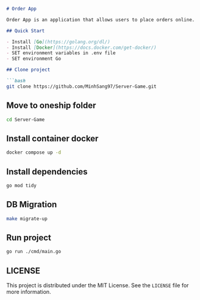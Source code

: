 ```markdown
# Order App

Order App is an application that allows users to place orders online.

## Quick Start

- Install [Go](https://golang.org/dl/)
- Install [Docker](https://docs.docker.com/get-docker/)
- SET environment variables in .env file
- SET environment Go

## Clone project

```bash
git clone https://github.com/MinhSang97/Server-Game.git
```

## Move to oneship folder

```bash
cd Server-Game
```
## Install container docker

```bash
docker compose up -d
```

## Install dependencies

```bash
go mod tidy
```

## DB Migration

```bash
make migrate-up
```

## Run project

```bash
go run ./cmd/main.go
```

## LICENSE

This project is distributed under the MIT License. See the `LICENSE` file for more information.
```
